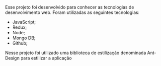 Esse projeto foi desenvolvido para conhecer as tecnologias de desenvolvimento web. Foram utilizadas as seguintes tecnologias: 
- JavaScript; 
- Redux;
- Node;
- Mongo DB; 
- Github;

Nesse projeto foi utilizado uma biblioteca de estilização denominada Ant-Design para estilizar a aplicação
